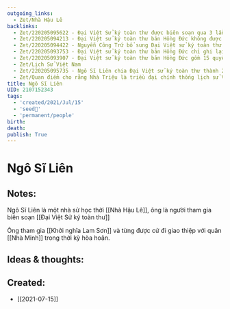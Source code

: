 ```yaml
---
outgoing_links:
  - Zet/Nhà Hậu Lê
backlinks:
  - Zet/220205095622 - Đại Việt Sử ký toàn thư được biên soạn qua 3 lần
  - Zet/220205094213 - Đại Việt sử ký toàn thư bản Hồng Đức không được ban hành
  - Zet/220205094422 - Nguyễn Công Trứ bổ sung Đại Việt sử ký toàn thư của Ngô Sĩ Liên
  - Zet/220205093753 - Đại Việt sử ký toàn thư bản Hồng Đức chỉ ghi lại thời gian từ 2879 TCN đến 1427
  - Zet/220205093907 - Đại Việt sử ký toàn thư bản Hồng Đức gồm 15 quyển
  - Zet/Lịch Sử Việt Nam
  - Zet/220205095735 - Ngô Sĩ Liên chia Đại Việt sử ký toàn thư thành 2 phần
  - Zet/Quan điểm cho rằng Nhà Triệu là triều đại chính thống lịch sử VN
title: Ngô Sĩ Liên
UID: 2107152343
tags:
  - 'created/2021/Jul/15'
  - 'seed🥜'
  - 'permanent/people'
birth: 
death: 
publish: True
---
```

# Ngô Sĩ Liên

## Notes:
Ngô Sĩ Liên là một nhà sử học thời [[Nhà Hậu Lê]], ông là người tham gia biên soạn [[Đại Việt Sử ký toàn thư]]

Ông tham gia [[Khởi nghĩa Lam Sơn]] và từng được cử đi giao thiệp với quân [[Nhà Minh]] trong thời kỳ hòa hoãn.

## Ideas & thoughts:
## Created:
- [[2021-07-15]]

